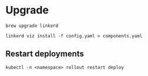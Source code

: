 # Upgrade

```
brew upgrade linkerd

linkerd viz install -f config.yaml > components.yaml
```

## Restart deployments

```
kubectl -n <namespace> rollout restart deploy
```
